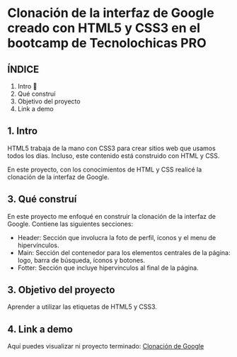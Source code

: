 # Clonación de la interfaz de Google creado con HTML5 y CSS3 en el bootcamp de Tecnolochicas PRO


## ÍNDICE 

1. Intro 💜 
2. Qué construí 
3. Objetivo del proyecto 
4. Link a demo

#### 

## 1. Intro
HTML5 trabaja de la mano con CSS3 para crear sitios web que usamos todos los días. 
Incluso, este contenido está construido con HTML y CSS.

En este proyecto, con los conocimientos de HTML y CSS realicé la clonación de la interfaz de Google.

## 3. Qué construí 
En este proyecto me enfoqué en construir la clonación de la interfaz de Google.
Contiene las siguientes secciones:

* Header: Sección que involucra la foto de perfil,   íconos y el menu de hipervínculos.
* Main: Sección del contenedor para los elementos centrales de la página: logo, barra de búsqueda, íconos y botones.
* Fotter: Sección que incluye hipervinculos al final de la página.

## 3. Objetivo del proyecto
Aprender a utilizar las etiquetas de HTML5 y CSS3.

## 4. Link a demo 
Aquí puedes visualizar ni proyecto terminado:
[Clonación de Google](https://strong-squirrel-e48055.netlify.app)
